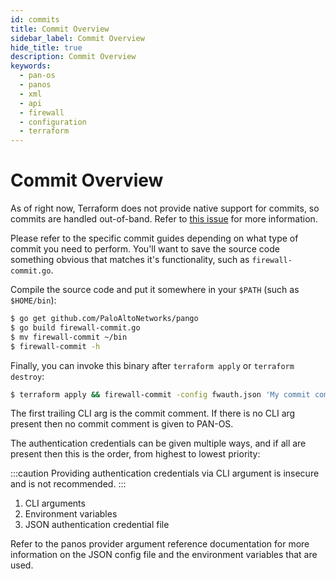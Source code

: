 ```yaml
---
id: commits
title: Commit Overview
sidebar_label: Commit Overview
hide_title: true
description: Commit Overview
keywords:
  - pan-os
  - panos
  - xml
  - api
  - firewall
  - configuration
  - terraform
---
```


# Commit Overview

As of right now, Terraform does not provide native support for commits, so
commits are handled out-of-band. Refer to
[this issue](https://github.com/PaloAltoNetworks/terraform-provider-panos/issues/6)
for more information.

Please refer to the specific commit guides depending on what type
of commit you need to perform. You'll want to save the source code something
obvious that matches it's functionality, such as `firewall-commit.go`.

Compile the source code and put it somewhere in your `$PATH` (such as
`$HOME/bin`):

```bash
$ go get github.com/PaloAltoNetworks/pango
$ go build firewall-commit.go
$ mv firewall-commit ~/bin
$ firewall-commit -h
```

Finally, you can invoke this binary after `terraform apply` or `terraform destroy`:

```bash
$ terraform apply && firewall-commit -config fwauth.json 'My commit comment'
```

The first trailing CLI arg is the commit comment. If there is
no CLI arg present then no commit comment is given to PAN-OS.

The authentication credentials can be given multiple ways, and if all are
present then this is the order, from highest to lowest priority:

:::caution
Providing authentication credentials via CLI argument is insecure and
is not recommended.
:::

1. CLI arguments
2. Environment variables
3. JSON authentication credential file

Refer to the panos provider argument reference documentation for more
information on the JSON config file and the environment variables that are used.

